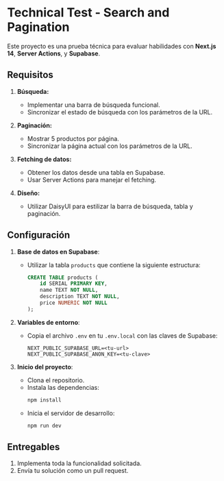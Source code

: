 # Technical Test - Search and Pagination

Este proyecto es una prueba técnica para evaluar habilidades con **Next.js 14**, **Server Actions**, y **Supabase**.

## Requisitos

1. **Búsqueda:**
   - Implementar una barra de búsqueda funcional.
   - Sincronizar el estado de búsqueda con los parámetros de la URL.

2. **Paginación:**
   - Mostrar 5 productos por página.
   - Sincronizar la página actual con los parámetros de la URL.

3. **Fetching de datos:**
   - Obtener los datos desde una tabla en Supabase.
   - Usar Server Actions para manejar el fetching.

4. **Diseño:**
   - Utilizar DaisyUI para estilizar la barra de búsqueda, tabla y paginación.

## Configuración

1. **Base de datos en Supabase**:
   - Utilizar la tabla `products` que contiene la siguiente estructura:
     ```sql
     CREATE TABLE products (
         id SERIAL PRIMARY KEY,
         name TEXT NOT NULL,
         description TEXT NOT NULL,
         price NUMERIC NOT NULL
     );
     ```

2. **Variables de entorno**:
   - Copia el archivo `.env` en tu `.env.local` con las claves de Supabase:
     ```
     NEXT_PUBLIC_SUPABASE_URL=<tu-url>
     NEXT_PUBLIC_SUPABASE_ANON_KEY=<tu-clave>
     ```

3. **Inicio del proyecto**:
   - Clona el repositorio.
   - Instala las dependencias:
     ```bash
     npm install
     ```
   - Inicia el servidor de desarrollo:
     ```bash
     npm run dev
     ```

## Entregables

1. Implementa toda la funcionalidad solicitada.
2. Envía tu solución como un pull request.